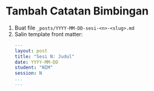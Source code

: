 # Tambah Catatan Bimbingan

1. Buat file `_posts/YYYY-MM-DD-sesi-<n>-<slug>.md`  
2. Salin template front matter:
   ```yaml
   ---
   layout: post
   title: "Sesi N: Judul"
   date: YYYY-MM-DD
   student: "NIM"
   session: N
   ...
   ---

